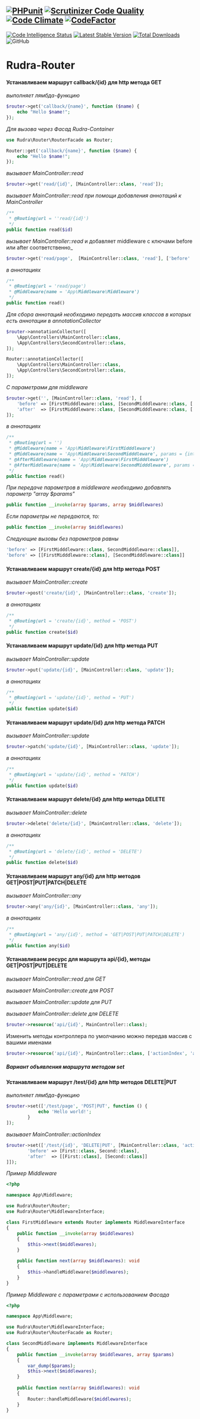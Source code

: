 [![PHPunit](https://github.com/Jagepard/Rudra-Router/actions/workflows/php.yml/badge.svg)](https://github.com/Jagepard/Rudra-Router/actions/workflows/php.yml)
[![Scrutinizer Code Quality](https://scrutinizer-ci.com/g/Jagepard/Rudra-Router/badges/quality-score.png?b=master)](https://scrutinizer-ci.com/g/Jagepard/Rudra-Router/?branch=master)
[![Code Climate](https://codeclimate.com/github/Jagepard/Rudra-Router/badges/gpa.svg)](https://codeclimate.com/github/Jagepard/Rudra-Router)
[![CodeFactor](https://www.codefactor.io/repository/github/jagepard/rudra-router/badge)](https://www.codefactor.io/repository/github/jagepard/rudra-router)
-----
[![Code Intelligence Status](https://scrutinizer-ci.com/g/Jagepard/Rudra-Router/badges/code-intelligence.svg?b=master)](https://scrutinizer-ci.com/code-intelligence)
[![Latest Stable Version](https://poser.pugx.org/rudra/router/v/stable)](https://packagist.org/packages/rudra/router)
[![Total Downloads](https://poser.pugx.org/rudra/router/downloads)](https://packagist.org/packages/rudra/router)
![GitHub](https://img.shields.io/github/license/jagepard/Rudra-Router.svg)

# Rudra-Router

#### Устанавливаем маршрут callback/{id} для http метода GET
_выполняет лямбда-функцию_
```php
$router->get('callback/{name}', function ($name) {
    echo "Hello $name!";
});
```
_Для вызова через Фасад Rudra-Container_
```php
use Rudra\Router\RouterFacade as Router;

Router::get('callback/{name}', function ($name) {
    echo "Hello $name!";
});
```
_вызывает MainController::read_
```php
$router->get('read/{id}', [MainController::class, 'read']);
```
_вызывает MainController::read при помощи добавления аннотаций к MainController_
```php
/**
 * @Routing(url = ''read/{id}')
 */
public function read($id)
```
_вызывает MainController::read_ и добавляет middleware с ключами before или after соответственно_
```php
$router->get('read/page',  [MainController::class, 'read'], ['before'  => [Middleware::class]);
```
_в аннотациях_
```php
/**
 * @Routing(url = 'read/page')
 * @Middleware(name = 'App\Middleware\Middleware')
 */
public function read()
```
_Для сбора аннотаций необходимо передать массив классов в которых есть аннотации в annotationCollector_
```php
$router->annotationCollector([
    \App\Controllers\MainController::class,
    \App\Controllers\SecondController::class,
]);
```
```php
Router::annotationCollector([
    \App\Controllers\MainController::class,
    \App\Controllers\SecondController::class,
]);
```
_С параметрами для middleware_
```php
$router->get('', [MainController::class, 'read'], [
    'before' => [FirstMidddleware::class, [SecondMidddleware::class, ['int' => 456, new \stdClass]]],
    'after'  => [FirstMidddleware::class, [SecondMidddleware::class, ['int' => 456, new \stdClass]]]
]);
```
_в аннотациях_
```php
/**
 * @Routing(url = '')
 * @Middleware(name = 'App\Middleware\FirstMidddleware')
 * @Middleware(name = 'App\Middleware\SecondMidddleware', params = {int : '456'})
 * @AfterMiddleware(name = 'App\Middleware\FirstMidddleware')
 * @AfterMiddleware(name = 'App\Middleware\SecondMidddleware', params = {int : '456'})
 */
public function read()
```
_При передаче параметров в middleware необходимо добавлять параметр "array $params"_
```php
public function __invoke(array $params, array $middlewares)
```
_Если параметры не передаются, то:_
```php
public function __invoke(array $middlewares)
```
_Следующие вызовы без параметров равны_
```php
'before' => [FirstMidddleware::class, SecondMidddleware::class]],
'before' => [[FirstMidddleware::class], [SecondMidddleware::class]]
```
#### Устанавливаем маршрут create/{id} для http метода POST
_вызывает MainController::create_
```php
$router->post('create/{id}', [MainController::class, 'create']);
```
_в аннотациях_
```php
/**
 * @Routing(url = 'create/{id}', method = 'POST')
 */
public function create($id)
```
#### Устанавливаем маршрут update/{id} для http метода PUT
_вызывает MainController::update_
```php
$router->put('update/{id}', [MainController::class, 'update']);
```
_в аннотациях_
```php
/**
 * @Routing(url = 'update/{id}', method = 'PUT')
 */
public function update($id)
```
#### Устанавливаем маршрут update/{id} для http метода PATCH
_вызывает MainController::update_
```php
$router->patch('update/{id}', [MainController::class, 'update']);
```
_в аннотациях_
```php
/**
 * @Routing(url = 'update/{id}', method = 'PATCH')
 */
public function update($id)
```
#### Устанавливаем маршрут delete/{id} для http метода DELETE
_вызывает MainController::delete_
```php
$router->delete('delete/{id}', [MainController::class, 'delete']);
```
_в аннотациях_
```php
/**
 * @Routing(url = 'delete/{id}', method = 'DELETE')
 */
public function delete($id)
```
#### Устанавливаем маршрут any/{id} для http методов GET|POST|PUT|PATCH|DELETE
_вызывает MainController::any_
```php
$router->any('any/{id}', [MainController::class, 'any']);
```
_в аннотациях_
```php
/**
 * @Routing(url = 'any/{id}', method = 'GET|POST|PUT|PATCH|DELETE')
 */
public function any($id)
```
#### Устанавливаем ресурс для маршрута api/{id}, методы GET|POST|PUT|DELETE
_вызывает MainController::read для GET_

_вызывает MainController::create для POST_

_вызывает MainController::update для PUT_

_вызывает MainController::delete для DELETE_
```php
$router->resource('api/{id}', MainController::class);
```
Изменить методы контроллера по умолчанию можно передав массив с вашими именами
```php
$router->resource('api/{id}', MainController::class, ['actionIndex', 'actionAdd', 'actionUpdate', 'actionDrop']);
```
##### Вариант объявления маршрута методом set
#### Устанавливаем маршрут /test/{id} для http методов DELETE|PUT
_выполняет лямбда-функцию_
```php
$router->set(['/test/page', 'POST|PUT', function () {
            echo 'Hello world!';
        }
]);
```
_вызывает MainController::actionIndex_
```php
$router->set(['/test/{id}', 'DELETE|PUT', [MainController::class, 'actionIndex'], [
        'before' => [First::class, Second::class],
        'after'  => [[First::class], [Second::class]]
]]);
```
_Пример Middleware_
```php
<?php

namespace App\Middleware;

use Rudra\Router\Router;
use Rudra\Router\MiddlewareInterface;

class FirstMiddleware extends Router implements MiddlewareInterface
{
    public function __invoke(array $middlewares)
    {
        $this->next($middlewares);
    }

    public function next(array $middlewares): void
    {
        $this->handleMiddleware($middlewares);
    }
}
```
_Пример Middleware с параметрами с использованием Фасада_
```php
<?php

namespace App\Middleware;

use Rudra\Router\MiddlewareInterface;
use Rudra\Router\RouterFacade as Router;

class SecondMiddleware implements MiddlewareInterface
{
    public function __invoke(array $middlewares, array $params)
    {
        var_dump($params);
        $this->next($middlewares);
    }
    
    public function next(array $middlewares): void
    {
        Router::handleMiddleware($middlewares);
    }
}
```
